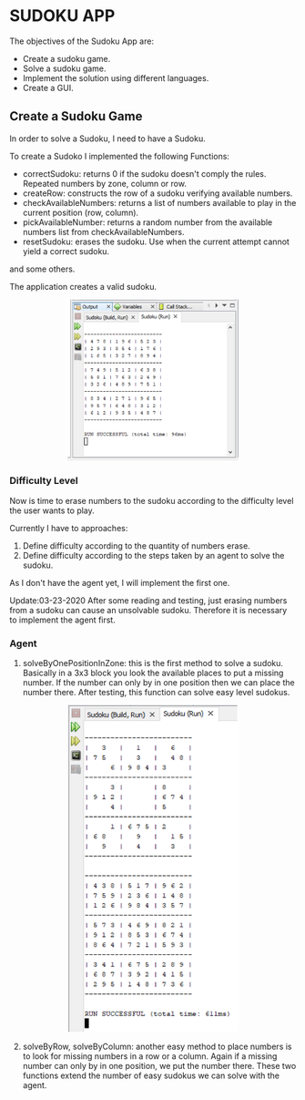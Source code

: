# SUDOKU APP
The objectives of the Sudoku App are:
- Create a sudoku game.
- Solve a sudoku game.
- Implement the solution using different languages.
- Create a GUI.

## Create a Sudoku Game

In order to solve a Sudoku, I need to have a Sudoku.

To create a Sudoko I implemented the following Functions:

- correctSudoku: returns 0 if the sudoku doesn't comply the rules. Repeated numbers by zone, column or row.
- createRow: constructs the row of a sudoku verifying available numbers.
- checkAvailableNumbers: returns a list of numbers available to play in the current position (row, column).
- pickAvailableNumber: returns a random number from the available numbers list from checkAvailableNumbers.
- resetSudoku: erases the sudoku. Use when the current attempt cannot yield a correct sudoku.

and some others.

The application creates a valid sudoku.

<p align="center">
<img src="/images/sudoku.png" width="300">
</p>

### Difficulty Level

Now is time to erase numbers to the sudoku according to the difficulty level the user wants to play.

Currently I have to approaches:
1. Define difficulty according to the quantity of numbers erase.
2. Define difficulty according to the steps taken by an agent to solve the sudoku.

As I don't have the agent yet, I will implement the first one.  

Update:03-23-2020 After some reading and testing, just erasing numbers from a sudoku can cause an unsolvable sudoku. Therefore it is necessary to implement the agent first.

### Agent

1. solveByOnePositionInZone: this is the first method to solve a sudoku.
Basically in a 3x3 block you look the available places to put a missing number. If the number can only by in one position then we can place the number there.
After testing, this function can solve easy level sudokus.

<p align="center">
<img src="/images/easySudoku.png" width="300">
</p>

2. solveByRow, solveByColumn: another easy method to place numbers is to look for missing numbers in a row or a column. Again if a missing number can only by in one position, we put the number there.
These two functions extend the number of easy sudokus we can solve with the agent.
